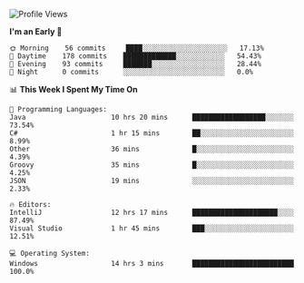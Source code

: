 <!--START_SECTION:waka-->
![Profile Views](http://img.shields.io/badge/Profile%20Views-50-blue)

**I'm an Early 🐤** 

```text
🌞 Morning    56 commits     ████░░░░░░░░░░░░░░░░░░░░░   17.13% 
🌆 Daytime    178 commits    █████████████░░░░░░░░░░░░   54.43% 
🌃 Evening    93 commits     ███████░░░░░░░░░░░░░░░░░░   28.44% 
🌙 Night      0 commits      ░░░░░░░░░░░░░░░░░░░░░░░░░   0.0%

```


📊 **This Week I Spent My Time On** 

```text
💬 Programming Languages: 
Java                     10 hrs 20 mins      ██████████████████░░░░░░░   73.54% 
C#                       1 hr 15 mins        ██░░░░░░░░░░░░░░░░░░░░░░░   8.99% 
Other                    36 mins             █░░░░░░░░░░░░░░░░░░░░░░░░   4.39% 
Groovy                   35 mins             █░░░░░░░░░░░░░░░░░░░░░░░░   4.25% 
JSON                     19 mins             ░░░░░░░░░░░░░░░░░░░░░░░░░   2.33%

🔥 Editors: 
IntelliJ                 12 hrs 17 mins      █████████████████████░░░░   87.49% 
Visual Studio            1 hr 45 mins        ███░░░░░░░░░░░░░░░░░░░░░░   12.51%

💻 Operating System: 
Windows                  14 hrs 3 mins       █████████████████████████   100.0%

```


<!--END_SECTION:waka-->
